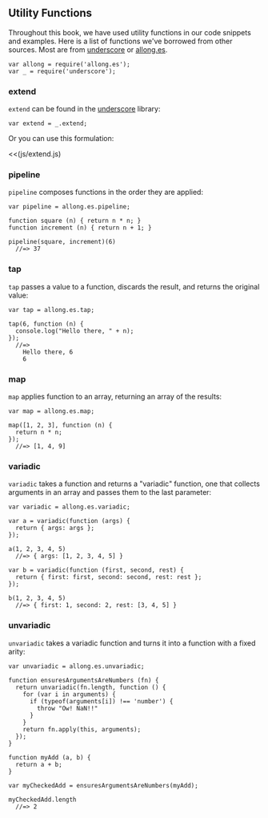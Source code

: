## Utility Functions

Throughout this book, we have used utility functions in our code snippets and examples. Here is a list of functions we've borrowed from other sources. Most are from [underscore][underscore] or [allong.es][allong.es].

    var allong = require('allong.es');
    var _ = require('underscore');

### extend

`extend` can be found in the [underscore][underscore] library:

    var extend = _.extend;

Or you can use this formulation:

<<(js/extend.js)

[underscore]: http://underscorejs.org
[allong.es]: http://allong.es
[ja]: https://leanpub.com/javascript-allonge

### pipeline

`pipeline` composes functions in the order they are applied:

    var pipeline = allong.es.pipeline;

    function square (n) { return n * n; }
    function increment (n) { return n + 1; }

    pipeline(square, increment)(6)
      //=> 37

### tap

`tap` passes a value to a function, discards the result, and returns the original value:

    var tap = allong.es.tap;

    tap(6, function (n) {
      console.log("Hello there, " + n);
    });
      //=>
        Hello there, 6
        6

### map

`map` applies function to an array, returning an array of the results:

    var map = allong.es.map;

    map([1, 2, 3], function (n) {
      return n * n;
    });
      //=> [1, 4, 9]

### variadic

`variadic` takes a function and returns a "variadic" function, one that collects arguments in an array and passes them to the last parameter:

    var variadic = allong.es.variadic;

    var a = variadic(function (args) {
      return { args: args };
    });

    a(1, 2, 3, 4, 5)
      //=> { args: [1, 2, 3, 4, 5] }

    var b = variadic(function (first, second, rest) {
      return { first: first, second: second, rest: rest };
    });

    b(1, 2, 3, 4, 5)
      //=> { first: 1, second: 2, rest: [3, 4, 5] }

### unvariadic

`unvariadic` takes a variadic function and turns it into a function with a fixed arity:

    var unvariadic = allong.es.unvariadic;

    function ensuresArgumentsAreNumbers (fn) {
      return unvariadic(fn.length, function () {
        for (var i in arguments) {
          if (typeof(arguments[i]) !== 'number') {
            throw "Ow! NaN!!"
          }
        }
        return fn.apply(this, arguments);
      });
    }

    function myAdd (a, b) {
      return a + b;
    }

    var myCheckedAdd = ensuresArgumentsAreNumbers(myAdd);

    myCheckedAdd.length
      //=> 2
